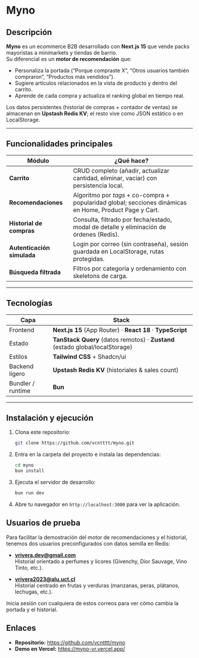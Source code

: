 # Myno

## Descripción

**Myno** es un ecommerce B2B desarrollado con **Next.js 15** que vende packs mayoristas a minimarkets y tiendas de barrio.  
Su diferencial es un **motor de recomendación** que:

- Personaliza la portada (“Porque compraste X”, “Otros usuarios también compraron”, “Productos más vendidos”).
- Sugiere artículos relacionados en la vista de producto y dentro del carrito.
- Aprende de cada compra y actualiza el ranking global en tiempo real.

Los datos persistentes (historial de compras + contador de ventas) se almacenan en **Upstash Redis KV**; el resto vive como JSON estático o en LocalStorage.

---

## Funcionalidades principales

| Módulo                     | ¿Qué hace?                                                                                               |
| -------------------------- | -------------------------------------------------------------------------------------------------------- |
| **Carrito**                | CRUD completo (añadir, actualizar cantidad, eliminar, vaciar) con persistencia local.                    |
| **Recomendaciones**        | Algoritmo por _tags_ + co-compra + popularidad global; secciones dinámicas en Home, Product Page y Cart. |
| **Historial de compras**   | Consulta, filtrado por fecha/estado, modal de detalle y eliminación de órdenes (Redis).                  |
| **Autenticación simulada** | Login por correo (sin contraseña), sesión guardada en LocalStorage, rutas protegidas.                    |
| **Búsqueda filtrada**      | Filtros por categoría y ordenamiento con skeletons de carga.                                             |

---

## Tecnologías

| Capa              | Stack                                                                         |
| ----------------- | ----------------------------------------------------------------------------- |
| Frontend          | **Next.js 15** (App Router) · **React 18** · **TypeScript**                   |
| Estado            | **TanStack Query** (datos remotos) · **Zustand** (estado global/localStorage) |
| Estilos           | **Tailwind CSS** + Shadcn/ui                                                  |
| Backend ligero    | **Upstash Redis KV** (historiales & sales count)                              |
| Bundler / runtime | **Bun**                                                                       |

---

## Instalación y ejecución

1. Clona este repositorio:
   ```bash
   git clone https://github.com/vcntttt/myno.git
   ```
2. Entra en la carpeta del proyecto e instala las dependencias:
   ```bash
   cd myno
   bun install
   ```
3. Ejecuta el servidor de desarrollo:
   ```bash
   bun run dev
   ```
4. Abre tu navegador en `http://localhost:3000` para ver la aplicación.

## Usuarios de prueba

Para facilitar la demostración del motor de recomendaciones y el historial, tenemos dos usuarios preconfigurados con datos semilla en Redis:

- **vrivera.dev@gmail.com**  
  Historial orientado a perfumes y licores (Givenchy, Dior Sauvage, Vino Tinto, etc.).

- **vrivera2023@alu.uct.cl**  
  Historial centrado en frutas y verduras (manzanas, peras, plátanos, lechugas, etc.).

Inicia sesión con cualquiera de estos correos para ver cómo cambia la portada y el historial.

## Enlaces

- **Repositorio:** https://github.com/vcntttt/myno
- **Demo en Vercel:** https://myno-vr.vercel.app/
